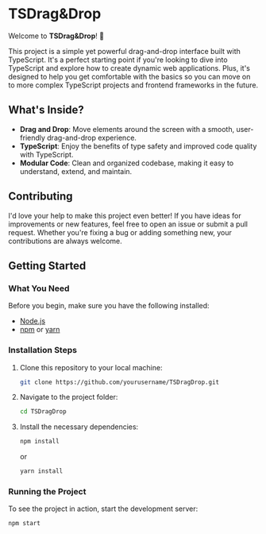 # TSDrag&Drop

Welcome to **TSDrag&Drop**! 🎉

This project is a simple yet powerful drag-and-drop interface built with TypeScript. It's a perfect starting point if you're looking to dive into TypeScript and explore how to create dynamic web applications. Plus, it's designed to help you get comfortable with the basics so you can move on to more complex TypeScript projects and frontend frameworks in the future.

## What's Inside?

- **Drag and Drop**: Move elements around the screen with a smooth, user-friendly drag-and-drop experience.
- **TypeScript**: Enjoy the benefits of type safety and improved code quality with TypeScript.
- **Modular Code**: Clean and organized codebase, making it easy to understand, extend, and maintain.

## Contributing
I'd love your help to make this project even better! If you have ideas for improvements or new features, feel free to open an issue or submit a pull request. Whether you're fixing a bug or adding something new, your contributions are always welcome.

## Getting Started

### What You Need

Before you begin, make sure you have the following installed:

- [Node.js](https://nodejs.org/)
- [npm](https://www.npmjs.com/) or [yarn](https://yarnpkg.com/)

### Installation Steps

1. Clone this repository to your local machine:

    ```bash
    git clone https://github.com/yourusername/TSDragDrop.git
    ```

2. Navigate to the project folder:

    ```bash
    cd TSDragDrop
    ```

3. Install the necessary dependencies:

    ```bash
    npm install
    ```

    or

    ```bash
    yarn install
    ```

### Running the Project

To see the project in action, start the development server:

```bash
npm start
